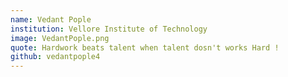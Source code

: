 ```yaml
---
name: Vedant Pople
institution: Vellore Institute of Technology
image: VedantPople.png
quote: Hardwork beats talent when talent dosn't works Hard !
github: vedantpople4
---
```

